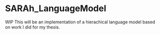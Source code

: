 # SARAh_LanguageModel
WIP
This will be an implementation of a hierachical language model based on work I did for my thesis.
